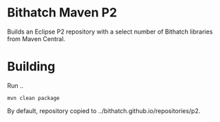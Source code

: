 # Bithatch Maven P2

Builds an Eclipse P2 repository with a select number of Bithatch libraries from
Maven  Central.

# Building

Run ..

```
mvn clean package
```

By default, repository copied to ../bithatch.github.io/repositories/p2.

